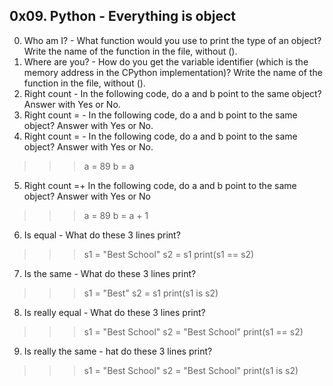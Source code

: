 ## 0x09. Python - Everything is object ##
0. Who am I? - What function would you use to print the type of an object? Write the name of the function in the file, without ().
1. Where are you? - How do you get the variable identifier (which is the memory address in the CPython implementation)? Write the name of the function in the file, without ().
2. Right count - In the following code, do a and b point to the same object? Answer with Yes or No.
3. Right count = - In the following code, do a and b point to the same object? Answer with Yes or No.
4. Right count = - In the following code, do a and b point to the same object? Answer with Yes or No.
>>> a = 89
>>> b = a
5. Right count =+ In the following code, do a and b point to the same object? Answer with Yes or No
>>> a = 89
>>> b = a + 1
6. Is equal - What do these 3 lines print?
>>> s1 = "Best School"
>>> s2 = s1
>>> print(s1 == s2)
7. Is the same - What do these 3 lines print?
>>> s1 = "Best"
>>> s2 = s1
>>> print(s1 is s2)
8. Is really equal - What do these 3 lines print?
>>> s1 = "Best School"
>>> s2 = "Best School"
>>> print(s1 == s2)
9. Is really the same - hat do these 3 lines print?
>>> s1 = "Best School"
>>> s2 = "Best School"
>>> print(s1 is s2)
